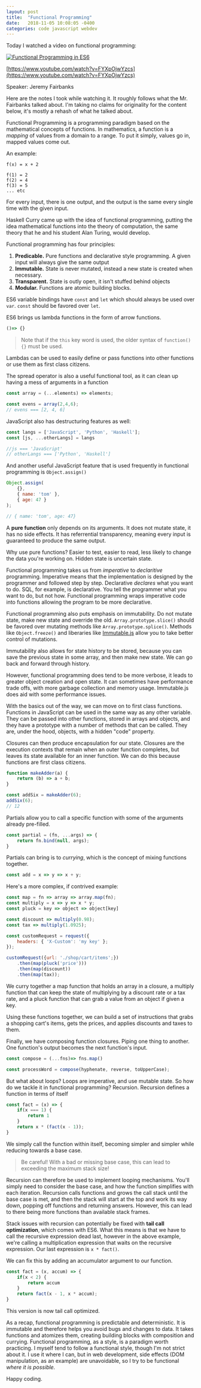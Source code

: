 ```yaml
---
layout: post
title:  "Functional Programming"
date:   2018-11-05 10:08:05 -0400
categories: code javascript webdev
---
```


Today I watched a video on functional programming:

[![Functional Programming in ES6](http://img.youtube.com/vi/FYXpOjwYzcs/0.jpg)](http://www.youtube.com/watch?v=FYXpOjwYzcs)

[https://www.youtube.com/watch?v=FYXpOjwYzcs](https://www.youtube.com/watch?v=FYXpOjwYzcs)

Speaker:  Jeremy Fairbanks

Here are the notes I took while watching it.  It roughly follows what the Mr. Fairbanks talked about.  I'm taking no claims for originality for the content below, it's mostly a rehash of what he talked about.

Functional Programming is a programming paradigm based on the mathematical concepts of functions.  In mathematics, a function is a _mapping_ of values from a domain to a range.  To put it simply, values go in, mapped values come out.

An example:

```
f(x) = x + 2

f(1) = 2
f(2) = 4
f(3) = 5
... etc
```

For every input, there is one output, and the output is the same every single time with the given input.

Haskell Curry came up with the idea of functional programming, putting the idea mathematical functions into the theory of computation, the same theory that he and his student Alan Turing, would develop.

Functional programming has four principles:
1. **Predicable.**  Pure functions and declarative style programming.  A given input will always give the same output
2. **Immutable.**  State is never mutated, instead a new state is created when necessary.
3. **Transparent.**  State is outly open, it isn't stuffed behind objects
4. **Modular.**   Functions are atomic building blocks.

ES6 variable bindings have `const` and `let` which should always be used over `var`.  `const` should be favored over `let`. 

ES6 brings us lambda functions in the form of arrow functions.

```javascript
()=> {}
```

> Note that if the `this` key word is used, the older syntax of `function() {}` must be used.

Lambdas can be used to easily define or pass functions into other functions or use them as first class citizens.

The spread operator is also a useful functional tool, as it can clean up having a mess of arguments in a function

```javascript
const array = (...elements) => elements;

const evens = array(2,4,6);
// evens === [2, 4, 6]
```

JavaScript also has destructuring features as well:

```javascript
const langs = ['JavaScript', 'Python', 'Haskell'];
const [js, ...otherLangs] = langs

//js === 'JavaScript'
// otherLangs === ['Python', 'Haskell']
```

And another useful JavaScript feature that is used frequently in functional programming is `Object.assign()`

```javascript
Object.assign(
    {},
    { name: 'tom' },
    { age: 47 }
);

// { name: 'tom', age: 47}
```

A **pure function** only depends on its arguments.  It does not mutate state, it has no side effects.  It has referrential transparency, meaning every input is guaranteed to produce the same output.

Why use pure functions?  Easier to test, easier to read, less likely to change the data you're working on.  Hidden state is uncertain state.

Functional programming takes us from _imperative_ to _declaritive_ programming.  Imperative means that the implementation is designed by the programmer and followed step by step.  Declarative _declares_ what you want to do.  SQL, for example, is declarative.  You tell the programmer what you want to do, but not how.  Functional programming wraps imperative code into functions allowing the program to be more declarative.

Functional programming also puts emphasis on immutability.  Do not mutate state, make new state and override the old.  `Array.prototype.slice()` should be favored over mutating methods like `Array.prototype.splice()`.  Methods like `Object.freeze()` and liberaries like [Immutable.js](https://facebook.github.io/immutable-js/) allow you to take better control of mutations.

Immutability also allows for state history to be stored, because you can save the previous state in some array, and then make new state.  We can go back and forward through history.

However, functional programming does tend to be more verbose, it leads to greater object creation and open state.  It can sometimes have performance trade offs, with more garbage collection and memory usage.  Immutable.js does aid with some performance issues.

With the basics out of the way, we can move on to first class functions.  Functions in JavaScript can be used in the same way as any other variable.  They can be passed into other functions, stored in arrays and objects, and they have a prototype with a number of methods that can be called.  They are, under the hood, objects, with a hidden "code" property.

Closures can then produce encapsulation for our state.  Closures are the execution contexts that remain when an outer function completes, but leaves its state available for an inner function.  We can do this because functions are first class citizens.

```javascript
function makeAdder(a) {
    return (b) => a + b;
}

const addSix = makeAdder(6);
addSix(6);
// 12
```

Partials allow you to call a specific function with some of the arguments already pre-filled.

```javascript
const partial = (fn, ...args) => {
    return fn.bind(null, args);
}
```

Partials can bring is to _currying_, which is the concept of mixing functions together.

```javascript
const add = x => y => x + y;
```

Here's a more complex, if contrived example:

```javascript
const map = fn => array => array.map(fn);
const multiply = x => y => x * y;
const pluck = key => object => object[key]

const discount => multiply(0.98);
const tax => multiply(1.0925);

const customRequest = request({
    headers: { 'X-Custom': 'my key' };
});

customRequest({url: './shop/cart/items';})
    .then(map(pluck('price')))
    .then(map(discount))
    .then(map(tax));
```

We curry together a map function that holds an array in a closure, a multiply function that can keep the state of multiplying by a discount rate or a tax rate, and a pluck function that can grab a value from an object if given a key.

Using these functions together, we can build a set of instructions that grabs a shopping cart's items, gets the prices, and applies discounts and taxes to them.

Finally, we have composing function closures.  Piping one thing to another.  One function's output becomes the next function's input.

```javascript
const compose = (...fns)=> fns.map()

const processWord = compose(hyphenate, reverse, toUpperCase);
```

But what about loops?  Loops are imperative, and use mutable state.  So how do we tackle it in functional programming?  Recursion.  Recursion defines a function in terms of itself

```javascript
const fact = (x) => {
    if(x === 1) {
        return 1
    }
    return x * (fact(x - 1));
}
```

We simply call the function within itself, becoming simpler and simpler while reducing towards a base case.

> Be careful!  With a bad or missing base case, this can lead to exceeding the maximum stack size!

Recursion can therefore be used to implement looping mechanisms.  You'll simply need to consider the base case, and how the function simplifies with each iteration.  Recursion calls functions and grows the call stack until the base case is met, and then the stack will start at the top and work its way down, popping off functions and returning answers.  However, this can lead to there being more functions than available stack frames.

Stack issues with recursion can potentially be fixed with **tail call optimization**, which comes with ES6.  What this means is that we have to call the recursive expression dead last, however in the above example, we're calling a multiplication expression that waits on the recursive expression.  Our last expression is `x * fact()`.

We can fix this by adding an accumulator argument to our function.

```javascript
const fact = (x, accum) => {
    if(x < 2) {
        return accum
    }
    return fact(x - 1, x * accum);
}
```

This version is now tail call optimized.

As a recap, functional programming is predictable and deterministic.  It is immutable and therefore helps you avoid bugs and changes to data.  It takes functions and atomizes them, creating building blocks with composition and currying.  Functional programming, as a style, is a paradigm worth practicing.  I myself tend to follow a functional style, though I'm not strict about it.  I use it where I can, but in web development, side effects (DOM manipulation, as an example) are unavoidable, so I try to be functional _where it is possible._

Happy coding.